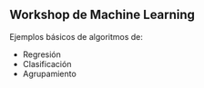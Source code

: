 ## Workshop de Machine Learning

Ejemplos básicos de algoritmos de:
* Regresión
* Clasificación
* Agrupamiento